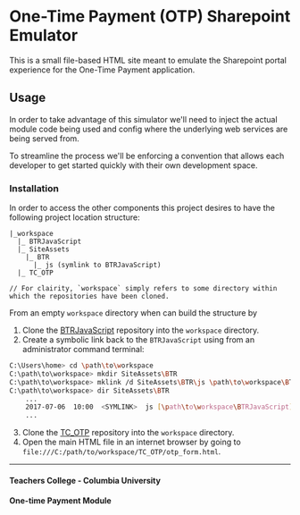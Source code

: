 # One-Time Payment (OTP) Sharepoint Emulator
This is a small file-based HTML site meant to emulate the Sharepoint portal experience for the One-Time Payment 
application.

## Usage
In order to take advantage of this simulator we'll need to inject the actual module code being used 
and config where the underlying web services are being served from.

To streamline the process we'll be enforcing a convention that allows each developer to get started quickly with
their own development space.

### Installation
In order to access the other components this project desires to have the following project location structure:
```
|_workspace
  |_ BTRJavaScript
  |_ SiteAssets
    |_ BTR
      |_ js (symlink to BTRJavaScript)
  |_ TC_OTP

// For clairity, `workspace` simply refers to some directory within which the repositories have been cloned.
```

From an empty `workspace` directory when can build the structure by
1. Clone the [BTRJavaScript](https://github.com/kj07208/BTRJavaScript) repository into the `workspace` directory.
2. Create a symbolic link back to the `BTRJavaScript` using from an administrator command terminal:
```bash
C:\Users\home> cd \path\to\workspace
C:\path\to\workspace> mkdir SiteAssets\BTR
C:\path\to\workspace> mklink /d SiteAssets\BTR\js \path\to\workspace\BTRJavaScript
C:\path\to\workspace> dir SiteAssets\BTR
    ...
    2017-07-06  10:00  <SYMLINK>  js [\path\to\workspace\BTRJavaScript]
    ...
```
3. Clone the [TC_OTP](https://github.com/kj07208/TC_OTP) repository into the `workspace` directory.
4. Open the main HTML file in an internet browser by going to `file:///C:/path/to/workspace/TC_OTP/otp_form.html`.
---
#### Teachers College - Columbia University 
#### One-time Payment Module

